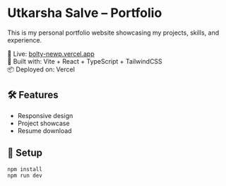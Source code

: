 # Utkarsha Salve – Portfolio

This is my personal portfolio website showcasing my projects, skills, and experience.

🔗 Live: [bolty-newp.vercel.app](https://bolty-newp.vercel.app)  
🎯 Built with: Vite + React + TypeScript + TailwindCSS  
📦 Deployed on: Vercel

## 🛠 Features

- Responsive design  
- Project showcase  
- Resume download  

## 🚀 Setup
```bash
npm install
npm run dev
